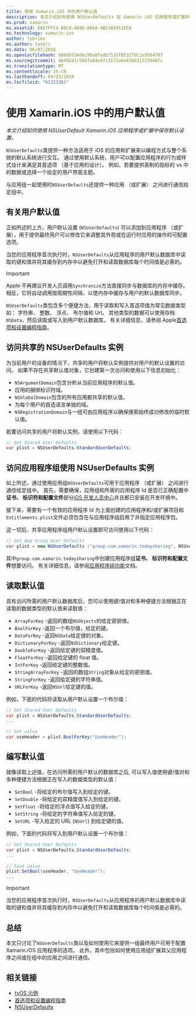 ```yaml
---
title: 使用 Xamarin.iOS 中的用户默认值
description: 本文介绍如何使用 NSUserDefaults 在 Xamarin iOS 应用程序或扩展中保存默认设置。 其中介绍了使用 NSUserDefaults 在高级别，并讨论了如何读取和写入值。
ms.prod: xamarin
ms.assetid: DAE7FFC4-B8C9-4D9E-886A-9B2388452EEB
ms.technology: xamarin-ios
author: lobrien
ms.author: laobri
ms.date: 06/07/2016
ms.openlocfilehash: 688db534d6c99a8fadb7535f0532f9c1e9564707
ms.sourcegitcommit: 4b402d1c508fa84e4fc3171a6e43b811323948fc
ms.translationtype: MT
ms.contentlocale: zh-CN
ms.lasthandoff: 04/23/2019
ms.locfileid: "61153381"
---
```

# <a name="working-with-user-defaults-in-xamarinios"></a>使用 Xamarin.iOS 中的用户默认值

_本文介绍如何使用 NSUserDefault Xamarin.iOS 应用程序或扩展中保存默认设置。_


`NSUserDefaults`类提供一种方法适用于 iOS 的应用和扩展来以编程方式与整个系统的默认系统进行交互。 通过使用默认系统，用户可以配置应用程序的行为或样式设计来满足其首选项 （基于应用的设计）。 例如，若要提供英制的指标的 vs 中的数据或选择一个给定的用户界面主题。

与应用组一起使用时`NSUserDefaults`还提供一种应用 （或扩展） 之间进行通信给定组中。

<a name="About-User-Defaults" />

## <a name="about-user-defaults"></a>有关用户默认值

正如所述的上方，用户默认设置 (`NSUserDefaults`) 可以添加到应用程序 （或扩展），用于提供最终用户可以修改它来调整其外观或在运行时应用的操作的可配置选项。

当您的应用程序首次执行时，`NSUserDefaults`从应用程序的用户默认数据库中读取的键和值并将其缓存到内存中以避免打开和读取数据库每个时间值是必需的。 

> [!IMPORTANT]
> Apple 不再建议开发人员调用`Synchronize`方法直接同步与数据库的内存中缓存。 相反，它将自动调用按周期性间隔，以使内存中缓存与用户的默认数据库同步。

`NSUserDefaults`类包含多个便捷方法，用于读取和写入首选项值为常见数据类型如： 字符串、 整数、 浮点、 布尔值和 Url。 其他类型的数据可以使用存档`NSData`，然后读取或写入到用户默认数据库。 有关详细信息，请参阅 Apple[首选项和设置编程指南](https://developer.apple.com/library/mac/documentation/Cocoa/Conceptual/UserDefaults/Introduction/Introduction.html#//apple_ref/doc/uid/10000059i)。

<a name="Accessing-the-Shared-NSUserDefaults-Instance" />

## <a name="accessing-the-shared-nsuserdefaults-instance"></a>访问共享的 NSUserDefaults 实例 

为当前用户的设备的情况下，共享的用户将默认实例提供对用户的默认设置的访问。 如果不存在共享默认值对象，它创建第一次访问和使用以下信息初始化：

- `NSArgumentDomain`包含分析从当前应用程序的默认值。
- 应用的捆绑标识符域。
- `NSGlobalDomain`包含的所有应用都共享的默认值。
- 为每个用户的首选语言单独的域。
- `NSRegistrationDomain`与一组可由应用程序以确保搜索始终成功修改的临时默认值。

若要访问共享的用户将默认实例，请使用以下代码：

```csharp
// Get Shared User Defaults
var plist = NSUserDefaults.StandardUserDefaults;
```

<a name="Accessing-an-App-Group-NSUserDefaults-Instance" />

## <a name="accessing-an-app-group-nsuserdefaults-instance"></a>访问应用程序组使用 NSUserDefaults 实例

如上所述，通过使用应用组`NSUserDefaults`可用于应用程序 （或扩展） 之间进行通信给定组中。 首先，需要确保，应用组和所需的应用程序 Id 是否已正确配置中**证书、 标识符和配置文件**部分[iOS 开发人员中心](https://developer.apple.com/devcenter/ios/)并且都已安装在开发环境中。

接下来，需要有一个有效的应用程序 Id 为上面创建的应用程序和/或扩展项目和`Entitlements.plist`文件必须包含在与应用程序组启用了并指定应用程序包。

这一切后，共享应用程序组用户默认设置即可访问使用以下代码：

```csharp
// Get App Group User Defaults
var plist = new NSUserDefaults ("group.com.xamarin.todaysharing", NSUserDefaultsType.SuiteName);
```

其中`group.com.xamarin.todaysharing`中创建应用程序组**证书、 标识符和配置文件**想要访问。 有关详细信息，请参阅[应用程序组功能](~/ios/deploy-test/provisioning/capabilities/app-groups-capabilities.md)文档。

<a name="Reading-Default-Values" />

## <a name="reading-default-values"></a>读取默认值

具有访问所需的用户默认数据库后，您可以使用键/值对和多种便捷方法根据正在读取的数据类型的默认值来读取值：

- `ArrayForKey` -返回的数组`NSObjects`的给定密钥值。
- `BoolForKey` -返回一个布尔值，给定的键。
- `DataForKey` -返回`NSData`给定键的对象。
- `DictionaryForKey` -返回`NSDictionary`给定键。
- `DoubleForKey` -返回给定键的双精度值。
- `FloatForKey` -返回给定键的 float 值。
- `IntForKey` -返回给定键的整数值。
- `StringArrayForKey` -返回的数组`String`对象从给定的密钥值。
- `StringForKey` -返回给定键的字符串值。
- `URLForKey` -返回`NSUrl`给定键的值。

例如，下面的代码将读取从用户默认设置一个布尔值：

```csharp
// Get Shared User Defaults
var plist = NSUserDefaults.StandardUserDefaults;
...

// Get value
var useHeader = plist.BoolForKey("UseHeader");

```

<a name="Writing-Default-Values" />

## <a name="writing-default-values"></a>编写默认值

就像读取上述值，在访问所需的用户默认的数据库之后, 可以写入值使用键/值对和多种便捷方法根据正在写入的数据类型的默认值：

- `SetBool` -将给定的布尔值写入到给定的键。
- `SetDouble` -将给定的双精度值写入到给定的键。
- `SetFloat` -将给定的浮点值写入给定的键。
- `SetString` -将给定的字符串值写入给定的键。
- `SetURL` -写入给定的 URL (`NSUrl`) 到给定键的值。

例如，下面的代码将写入到用户默认设置一个布尔值：

```csharp
// Get Shared User Defaults
var plist = NSUserDefaults.StandardUserDefaults;
...

// Save value
plist.SetBool(useHeader, "UseHeader");
...

```

> [!IMPORTANT]
> 当您的应用程序首次执行时，`NSUserDefaults`从应用程序的用户默认数据库中读取的键和值并将其缓存到内存中以避免打开和读取数据库每个时间值是必需的。



<a name="Summary" />

## <a name="summary"></a>总结

本文只讨论了`NSUserDefaults`类以及如何使用它来提供一组最终用户可用于配置 Xamarin.iOS 应用程序的选项。 此外，其中包括如何使用应用组扩展其父应用程序之间或在组中的应用之间进行通信。


## <a name="related-links"></a>相关链接

- [tvOS 示例](https://developer.xamarin.com/samples/tvos/all/)
- [首选项和设置编程指南](https://developer.apple.com/library/mac/documentation/Cocoa/Conceptual/UserDefaults/Introduction/Introduction.html#//apple_ref/doc/uid/10000059i)
- [NSUserDefaults](https://developer.apple.com/library/mac/documentation/Cocoa/Reference/Foundation/Classes/NSUserDefaults_Class/#//apple_ref/doc/constant_group/NSUserDefaults_Domains)
